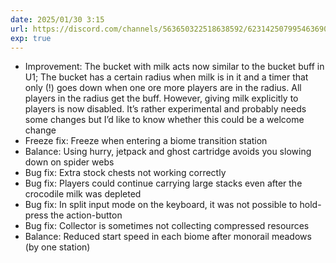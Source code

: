 ```yaml
---
date: 2025/01/30 3:15
url: https://discord.com/channels/563650322518638592/623142507995463690/1334225526788980736
exp: true
---
```

- Improvement: The bucket with milk acts now similar to the bucket buff in U1; The bucket has a certain radius when milk is in it and a timer that only (!) goes down when one ore more players are in the radius. All players in the radius get the buff. However, giving milk explicitly to players is now disabled. It’s rather experimental and probably needs some changes but I’d like to know whether this could be a welcome change
- Freeze fix: Freeze when entering a biome transition station
- Balance: Using hurry, jetpack and ghost cartridge avoids you slowing down on spider webs
- Bug fix: Extra stock chests not working correctly
- Bug fix: Players could continue carrying large stacks even after the crocodile milk was depleted
- Bug fix: In split input mode on the keyboard, it was not possible to hold-press the action-button
- Bug fix: Collector is sometimes not collecting compressed resources
- Balance: Reduced start speed in each biome after monorail meadows (by one station)